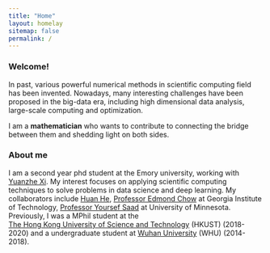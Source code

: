 ```yaml
---
title: "Home"
layout: homelay
sitemap: false
permalink: /
---
```


### Welcome!

In past, various powerful numerical methods in scientific computing field has been invented. Nowadays, many interesting challenges have been proposed in the big-data era, including high dimensional data analysis, large-scale computing and optimization.  

I am a **mathematician** who wants to contribute to connecting the bridge between them and shedding light on both sides. 



### About me

I am a second year phd student at the Emory university, working with <a href="mathcs.emory.edu/~yxi26/" target="_blank">Yuanzhe Xi</a>. My interest focuses on applying scientific computing techniques to solve problems in data science and deep learning. My collaborators include <a href="https://hehuannb.github.io/" target="_blank">Huan He</a>, <a href="https://faculty.cc.gatech.edu/~echow/" target="_blank">Professor Edmond Chow</a> at Georgia Institute of Technology, <a href="https://www-users.cse.umn.edu/~saad/" target="_blank">Professor Yoursef Saad</a> at University of Minnesota.
Previously, I was a MPhil student at the <a href="https://hkust.edu.hk/" target="_blank">The Hong Kong University of Science and Technology</a> (HKUST) (2018-2020) and a undergraduate student at <a href="https://en.whu.edu.cn/" target="_blank">Wuhan University</a> (WHU) (2014-2018). 
